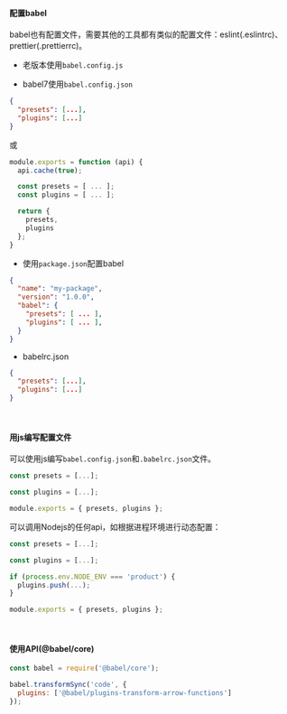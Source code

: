 #### 配置babel

babel也有配置文件，需要其他的工具都有类似的配置文件：eslint(.eslintrc)、prettier(.prettierrc)。

* 老版本使用`babel.config.js`

* babel7使用`babel.config.json`

~~~json
{
  "presets": [...],
  "plugins": [...]
}
~~~
或
~~~js
module.exports = function (api) {
  api.cache(true);

  const presets = [ ... ];
  const plugins = [ ... ];

  return {
    presets,
    plugins
  };
}
~~~

* 使用`package.json`配置babel

~~~json
{
  "name": "my-package",
  "version": "1.0.0",
  "babel": {
    "presets": [ ... ],
    "plugins": [ ... ],
  }
}
~~~

* babelrc.json

~~~json
{
  "presets": [...],
  "plugins": [...]
}
~~~

<br/>

#### 用js编写配置文件

可以使用js编写`babel.config.json`和`.babelrc.json`文件。

~~~js
const presets = [...];

const plugins = [...];

module.exports = { presets, plugins };
~~~

可以调用Nodejs的任何api，如根据进程环境进行动态配置：

~~~js
const presets = [...];

const plugins = [...];

if (process.env.NODE_ENV === 'product') {
  plugins.push(...);
}

module.exports = { presets, plugins };
~~~

<br/>

#### 使用API(@babel/core)

~~~js
const babel = require('@babel/core');

babel.transformSync('code', {
  plugins: ['@babel/plugins-transform-arrow-functions']
});
~~~